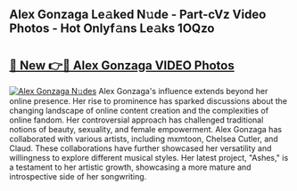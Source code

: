 ## Alex Gonzaga Le𝚊ked N𝚞de - Part-cVz Video Photos - Hot Onlyf𝚊ns Le𝚊ks 1OQzo

# <h2><a href="http://ac52277.deff.icu/?id=Alex+Gonzaga">🔗 New 👉🔴 Alex Gonzaga VIDEO Photos</a></h2>

[![Alex Gonzaga N𝚞des](https://i.imgur.com/rIISA9y.gif)](http://ac52277.deff.icu/?id=Alex+Gonzaga)
Alex Gonzaga's influence extends beyond her online presence. Her rise to prominence has sparked discussions about the changing landscape of online content creation and the complexities of online fandom. Her controversial approach has challenged traditional notions of beauty, sexuality, and female empowerment. Alex Gonzaga has collaborated with various artists, including mxmtoon, Chelsea Cutler, and Claud. These collaborations have further showcased her versatility and willingness to explore different musical styles. Her latest project, "Ashes," is a testament to her artistic growth, showcasing a more mature and introspective side of her songwriting.
